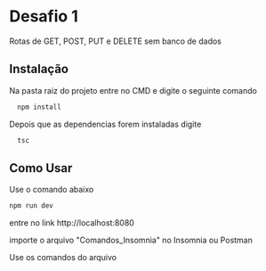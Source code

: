 
# Desafio 1

Rotas de GET, POST, PUT e DELETE sem banco de dados


## Instalação

Na pasta raiz do projeto entre no CMD e digite o seguinte comando

```bash
  npm install
```
Depois que as dependencias forem instaladas digite

```bash
  tsc
```
    
## Como Usar

Use o comando abaixo

```bash
npm run dev
```
entre no link http://localhost:8080

importe o arquivo "Comandos_Insomnia" no Insomnia ou Postman

Use os comandos do arquivo
